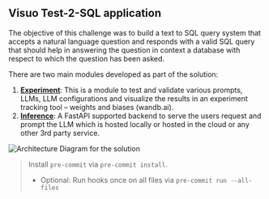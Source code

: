 ## Visuo Test-2-SQL application

The objective of this challenge was to build a text to SQL query system that accepts a natural language question and responds with a valid SQL query that should help in answering the question in context a database with respect to which the question has been asked.

There are two main modules developed as part of the solution:

1. **[Experiment](https://github.com/prabhupad26/visuo_solution/tree/master/experiment)**: This is a module to test and validate various prompts, LLMs, LLM configurations and visualize the results in an experiment tracking tool – weights and biases (wandb.ai).
2. **[Inference](https://github.com/prabhupad26/visuo_solution/tree/master/inference)**: A FastAPI supported backend to serve the users request and prompt the LLM which is hosted locally or hosted in the cloud or any other 3rd party service.

![Architecture Diagram for the solution](https://github.com/user-attachments/assets/9b0c8a46-ade7-4f13-a2d9-7c405c62e4af)


>Install `pre-commit` via `pre-commit install`.
>   * Optional: Run hooks once on all files via `pre-commit run --all-files`

